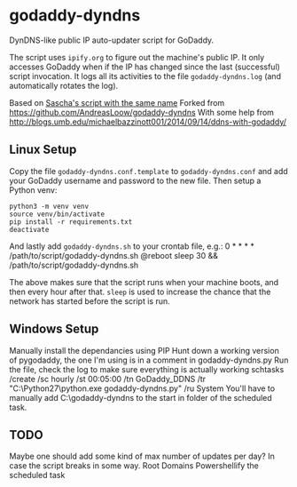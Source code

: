 # godaddy-dyndns
DynDNS-like public IP auto-updater script for GoDaddy.

The script uses `ipify.org` to figure out the machine's public IP. It only accesses GoDaddy when if the IP has changed since the last (successful) script invocation. It logs all its activities to the file `godaddy-dyndns.log` (and automatically rotates the log).

Based on [Sascha's script with the same name](https://saschpe.wordpress.com/2013/11/12/godaddy-dyndns-for-the-poor/)
Forked from https://github.com/AndreasLoow/godaddy-dyndns
With some help from http://blogs.umb.edu/michaelbazzinott001/2014/09/14/ddns-with-godaddy/

## Linux Setup

Copy the file `godaddy-dyndns.conf.template` to `godaddy-dyndns.conf` and add your GoDaddy username and password to the new file.
Then setup a Python venv:

    python3 -m venv venv
    source venv/bin/activate
    pip install -r requirements.txt
    deactivate

And lastly add `godaddy-dyndns.sh` to your crontab file, e.g.:
    0 * * * * /path/to/script/godaddy-dyndns.sh
    @reboot sleep 30 && /path/to/script/godaddy-dyndns.sh

The above makes sure that the script runs when your machine boots, and then every hour after that. `sleep` is used to increase the chance that the network has started before the script is run.

## Windows Setup

Manually install the dependancies using PIP
Hunt down a working version of pygodaddy, the one I'm using is in a comment in godaddy-dyndns.py
Run the file, check the log to make sure everything is actually working
schtasks /create /sc hourly /st 00:05:00 /tn GoDaddy_DDNS /tr "C:\Python27\python.exe godaddy-dyndns.py" /ru System 
	You'll have to manually add C:\godaddy-dyndns to the start in folder of the scheduled task.

## TODO

Maybe one should add some kind of max number of updates per day? In case the script breaks in some way.
Root Domains
Powershellify the scheduled task
